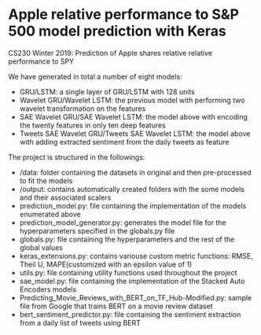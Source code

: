 # Apple relative performance to S&P 500 model prediction with Keras

CS230 Winter 2019: Prediction of Apple shares relative relative performance to SPY

We have generated in total a number of eight models:
  -  GRU/LSTM: a single layer of GRU/LSTM with 128 units
  -  Wavelet GRU/Wavelet LSTM: the previous model with performing two wavelet transformation on the features
  -  SAE Wavelet GRU/SAE Wavelet LSTM: the model above with encoding the twenty features in only ten deep features 
  -  Tweets SAE Wavelet GRU/Tweets SAE Wavelet LSTM: the model above with adding extracted sentiment from the daily tweets as feature
    

The project is structured in the followings:

  - /data: folder containing the datasets in original and then pre-processed to fit the models
  - /output: contains automatically created folders with the some models and their associated scalers
  - prediction_model.py: file containing the implementation of the models enumerated above
  - prediction_model_generator.py: generates the model file for the hyperparameters specified in the globals.py file
  - globals.py: file containing the hyperparameters and the rest of the global values
  - keras_extensions.py: contains variouse custom metric functions: RMSE, Theil U, MAPE(customized with an epsilon value of 1)
  - utils.py: file containing utility functions used throughout the project
  - sae_model.py: file containing the implementation of the Stacked Auto Encoders models
  - Predicting_Movie_Reviews_with_BERT_on_TF_Hub-Modified.py: sample file from Google that trains BERT on a movie review dataset
  - bert_sentiment_predictor.py: file containing the sentiment extraction from a daily list of tweets using BERT
  
  
  
  
